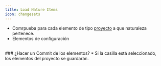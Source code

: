 ```yaml
---
title: Load Nature Items
icon: changesets
---
```

* Comrpueba para cada elemento de tipo [proyecto](Conceptos/project) a que naturaleza pertenece.
* Elementos de configuración

<br />
### ¿Hacer un Commit de los elementos?
* Si la casilla está seleccionado, los elementos del proyecto se guardarán.